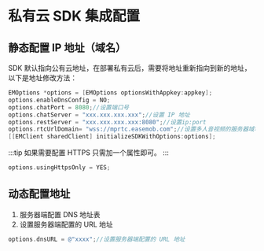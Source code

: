 # 私有云 SDK 集成配置

<Toc />

## 静态配置 IP 地址（域名）

SDK 默认指向公有云地址，在部署私有云后，需要将地址重新指向到新的地址，以下是地址修改方法：

```Objective-C
EMOptions *options = [EMOptions optionsWithAppkey:appkey];
options.enableDnsConfig = NO;
options.chatPort = 8080;//设置端口号
options.chatServer = "xxx.xxx.xxx.xxx";//设置 IP 地址
options.restServer = "xxx.xxx.xxx.xxx:8080";//设置ip:port
options.rtcUrlDomain= "wss://mprtc.easemob.com";//设置多人音视频的服务器域名，此为线上地址
[[EMClient sharedClient] initializeSDKWithOptions:options];
```

:::tip
如果需要配置 HTTPS 只需加一个属性即可。
:::

```Objective-C
options.usingHttpsOnly = YES;
```

## 动态配置地址

1. 服务器端配置 DNS 地址表
2. 设置服务器端配置的 URL 地址

```Objective-C
options.dnsURL = @"xxxx";//设置服务器端配置的 URL 地址
```
